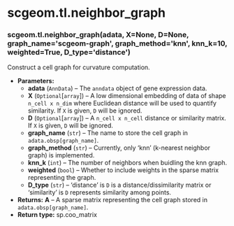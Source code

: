 # scgeom.tl.neighbor_graph

### scgeom.tl.neighbor_graph(adata, X=None, D=None, graph_name='scgeom-graph', graph_method='knn', knn_k=10, weighted=True, D_type='distance')

Construct a cell graph for curvature computation.

* **Parameters:**
  * **adata** (`AnnData`) – The `anndata` object of gene expression data.
  * **X** (`Optional`[`array`]) – A low dimensional embedding of data of shape `n_cell x n_dim` where Euclidean distance will be used to quantify similarity.
    If `X` is given, `D` will be ignored.
  * **D** (`Optional`[`array`]) – A `n_cell x n_cell` distance or similarity matrix. If `X` is given, `D` will be ignored.
  * **graph_name** (`str`) – The name to store the cell graph in `adata.obsp[graph_name]`.
  * **graph_method** (`str`) – Currently, only ‘knn’ (k-nearest neighbor graph) is implemented.
  * **knn_k** (`int`) – The number of neighbors when buidling the knn graph.
  * **weighted** (`bool`) – Whether to include weights in the sparse matrix representing the graph.
  * **D_type** (`str`) – ‘distance’ is `D` is a distance/dissimilarity matrix or ‘similarity’ is `D` represents similarity among points.
* **Returns:**
  **A** – A sparse matrix representing the cell graph stored in `adata.obsp[graph_name]`.
* **Return type:**
  sp.coo_matrix
